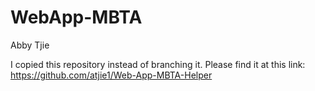 # WebApp-MBTA

Abby Tjie

I copied this repository instead of branching it. Please find it at this link: https://github.com/atjie1/Web-App-MBTA-Helper 
